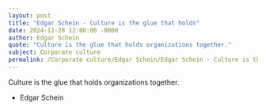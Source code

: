 ```yaml
---
layout: post
title: "Edgar Schein - Culture is the glue that holds"
date: 2024-12-28 12:00:00 -0000
author: Edgar Schein
quote: "Culture is the glue that holds organizations together."
subject: Corporate culture
permalink: /Corporate culture/Edgar Schein/Edgar Schein - Culture is the glue that holds
---
```


Culture is the glue that holds organizations together.

- Edgar Schein
